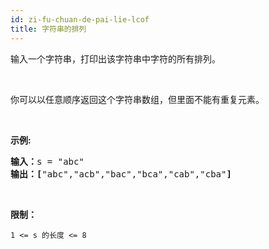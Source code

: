 ```yaml
---
id: zi-fu-chuan-de-pai-lie-lcof
title: 字符串的排列
---
```

输入一个字符串，打印出该字符串中字符的所有排列。

 

你可以以任意顺序返回这个字符串数组，但里面不能有重复元素。

 

**示例:**


<pre><strong>输入：</strong>s = &#34;abc&#34;<br/><strong>输出：[</strong>&#34;abc&#34;,&#34;acb&#34;,&#34;bac&#34;,&#34;bca&#34;,&#34;cab&#34;,&#34;cba&#34;<strong>]</strong><br/></pre>

 

**限制：**

<code>1 &lt;= s 的长度 &lt;= 8</code>
